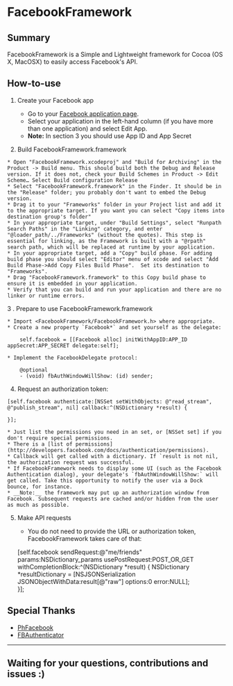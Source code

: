 FacebookFramework
=============================================================

Summary
-------

FacebookFramework is a Simple and Lightweight framework for Cocoa (OS X, MacOSX) to easily access Facebook's API.

How-to-use
----------

1.  Create your Facebook app
	
    * Go to your [Facebook application page](https://developers.facebook.com/apps/).
    * Select your application in the left-hand column (if you have more than one application) and select Edit App.
    * __Note:__  In section 3 you should use App ID and App Secret	
    
2.   Build FacebookFramework.framework

    * Open "FacebookFramework.xcodeproj" and "Build for Archiving" in the Product -> Build menu. This should build both the Debug and Release version. If it does not, check your Build Schemes in Product -> Edit Scheme… Select Build configuration Release
    * Select "FacebookFramework.framework" in the Finder. It should be in the "Release" folder; you probably don't want to embed the Debug version.
    * Drag it to your "Frameworks" folder in your Project list and add it to the appropriate target. If you want you can select "Copy items into destination group's folder"
    * In your appropriate target, under "Build Settings", select "Runpath Search Paths" in the "Linking" category, and enter "@loader_path/../Frameworks" (without the quotes). This step is essential for linking, as the Framework is built with a "@rpath" search path, which will be replaced at runtime by your application.
    * In your appropriate target, add a "Copy" build phase. For adding build phase you should select "Editor" menu of xcode and select "Add Build Phase->Add Copy Files Build Phase".  Set its destination to "Frameworks".
    * Drag "FacebookFramework.framework" to this Copy build phase to ensure it is embedded in your application.
    * Verify that you can build and run your application and there are no linker or runtime errors.

3 .   Prepare to use FacebookFramework.framework

    * Import <FacebookFramework/FacebookFramework.h> where appropriate.
    * Create a new property `Facebook*` and set yourself as the delegate:

		self.facebook = [[Facebook alloc] initWithAppID:APP_ID appSecret:APP_SECRET delegate:self];

    * Implement the FacebookDelegate protocol:

        @optional
        - (void) fbAuthWindowWillShow: (id) sender;

4.   Request an authorization token:
		
    [self.facebook authenticate:[NSSet setWithObjects: @"read_stream", @"publish_stream", nil] callback:^(NSDictionary *result) {
    
    }];
                
    * Just list the permissions you need in an set, or [NSSet set] if you don't require special permissions.
    * There is a [list of permissions](http://developers.facebook.com/docs/authentication/permissions).
    * Callback will get called with a dictionary. If `result is not nil, the authorization request was successful.
    * If FacebookFramework needs to display some UI (such as the Facebook Authentication dialog), your delegate's `fbAuthWindowWillShow:` will get called. Take this opportunity to notify the user via a Dock bounce, for instance.
    * __Note:__ the framework may put up an authorization window from Facebook. Subsequent requests are cached and/or hidden from the user as much as possible.

5.  Make API requests

    * You do not need to provide the URL or authorization token, FacebookFramework takes care of that:

	[self.facebook sendRequest:@"me/friends" params:NSDictionary_params usePostRequest:POST_OR_GET withCompletionBlock:^(NSDictionary *result) {
       NSDictionary *resultDictionary = [NSJSONSerialization JSONObjectWithData:result[@"raw"] options:0 error:NULL];			
    }];

Special Thanks
--------------

* [PhFacebook](https://github.com/philippec/PhFacebook)
* [FBAuthenticator](https://github.com/jubishop/FBAuthenticator)

----
Waiting for your questions, contributions and issues :)
----
